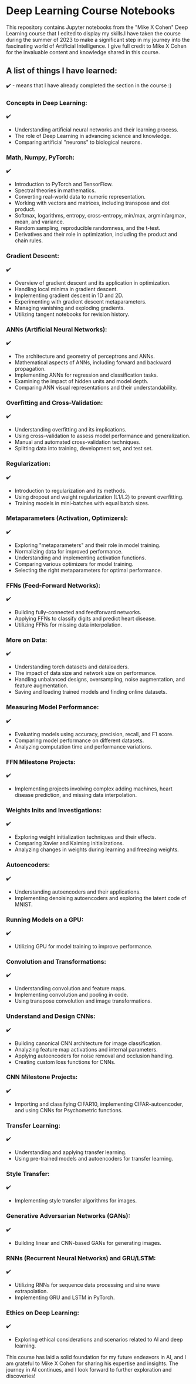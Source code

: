 # Deep Learning Course Notebooks

This repository contains Jupyter notebooks from the "Mike X Cohen" Deep Learning course that I edited to display my skills.I have taken the course during the summer of 2023 to make a significant step in my journey into the fascinating world of Artificial Intelligence. I give full credit to Mike X Cohen for the invaluable content and knowledge shared in this course.

## A list of things I have learned:

✔️ - means that I have already completed the section in the course :)

### Concepts in Deep Learning: 
✔️
- Understanding artificial neural networks and their learning process.
- The role of Deep Learning in advancing science and knowledge.
- Comparing artificial "neurons" to biological neurons.

### Math, Numpy, PyTorch:
✔️
- Introduction to PyTorch and TensorFlow.
- Spectral theories in mathematics.
- Converting real-world data to numeric representation.
- Working with vectors and matrices, including transpose and dot product.
- Softmax, logarithms, entropy, cross-entropy, min/max, argmin/argmax, mean, and variance.
- Random sampling, reproducible randomness, and the t-test.
- Derivatives and their role in optimization, including the product and chain rules.

### Gradient Descent:
✔️
- Overview of gradient descent and its application in optimization.
- Handling local minima in gradient descent.
- Implementing gradient descent in 1D and 2D.
- Experimenting with gradient descent metaparameters.
- Managing vanishing and exploding gradients.
- Utilizing tangent notebooks for revision history.

### ANNs (Artificial Neural Networks):
✔️
- The architecture and geometry of perceptrons and ANNs.
- Mathematical aspects of ANNs, including forward and backward propagation.
- Implementing ANNs for regression and classification tasks.
- Examining the impact of hidden units and model depth.
- Comparing ANN visual representations and their understandability.

### Overfitting and Cross-Validation:
✔️
- Understanding overfitting and its implications.
- Using cross-validation to assess model performance and generalization.
- Manual and automated cross-validation techniques.
- Splitting data into training, development set, and test set.

### Regularization:
✔️
- Introduction to regularization and its methods.
- Using dropout and weight regularization (L1/L2) to prevent overfitting.
- Training models in mini-batches with equal batch sizes.

### Metaparameters (Activation, Optimizers):
✔️
- Exploring "metaparameters" and their role in model training.
- Normalizing data for improved performance.
- Understanding and implementing activation functions.
- Comparing various optimizers for model training.
- Selecting the right metaparameters for optimal performance.

### FFNs (Feed-Forward Networks):
✔️
- Building fully-connected and feedforward networks.
- Applying FFNs to classify digits and predict heart disease.
- Utilizing FFNs for missing data interpolation.

### More on Data:
✔️
- Understanding torch datasets and dataloaders.
- The impact of data size and network size on performance.
- Handling unbalanced designs, oversampling, noise augmentation, and feature augmentation.
- Saving and loading trained models and finding online datasets.

### Measuring Model Performance:
✔️
- Evaluating models using accuracy, precision, recall, and F1 score.
- Comparing model performance on different datasets.
- Analyzing computation time and performance variations.

### FFN Milestone Projects:
✔️
- Implementing projects involving complex adding machines, heart disease prediction, and missing data interpolation.

### Weights Inits and Investigations:
✔️
- Exploring weight initialization techniques and their effects.
- Comparing Xavier and Kaiming initializations.
- Analyzing changes in weights during learning and freezing weights.

### Autoencoders:
✔️
- Understanding autoencoders and their applications.
- Implementing denoising autoencoders and exploring the latent code of MNIST.

### Running Models on a GPU:
✔️
- Utilizing GPU for model training to improve performance.

### Convolution and Transformations:
✔️
- Understanding convolution and feature maps.
- Implementing convolution and pooling in code.
- Using transpose convolution and image transformations.

### Understand and Design CNNs:
✔️
- Building canonical CNN architecture for image classification.
- Analyzing feature map activations and internal parameters.
- Applying autoencoders for noise removal and occlusion handling.
- Creating custom loss functions for CNNs.

### CNN Milestone Projects:
✔️
- Importing and classifying CIFAR10, implementing CIFAR-autoencoder, and using CNNs for Psychometric functions.

### Transfer Learning:
✔️
- Understanding and applying transfer learning.
- Using pre-trained models and autoencoders for transfer learning.

### Style Transfer:
✔️
- Implementing style transfer algorithms for images.

### Generative Adversarian Networks (GANs):
✔️
- Building linear and CNN-based GANs for generating images.

### RNNs (Recurrent Neural Networks) and GRU/LSTM:
✔️
- Utilizing RNNs for sequence data processing and sine wave extrapolation.
- Implementing GRU and LSTM in PyTorch.

### Ethics on Deep Learning:
✔️
- Exploring ethical considerations and scenarios related to AI and deep learning.

This course has laid a solid foundation for my future endeavors in AI, and I am grateful to Mike X Cohen for sharing his expertise and insights. The journey in AI continues, and I look forward to further exploration and discoveries!
